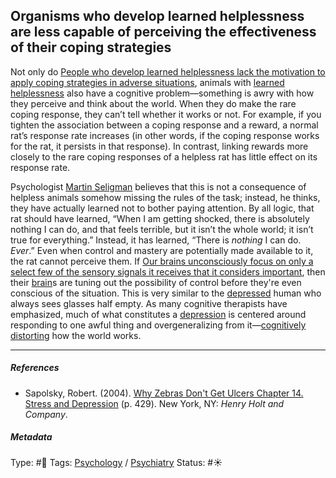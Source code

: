 ## Organisms who develop learned helplessness are less capable of perceiving the effectiveness of their coping strategies

Not only do [People who develop learned helplessness lack the motivation to apply coping strategies in adverse situations](People%20who%20develop%20learned%20helplessness%20lack%20the%20motivation%20to%20apply%20coping%20strategies%20in%20adverse%20situations.md), animals with [learned helplessness](Learned%20helplessness.md) also have a cognitive problem—something is awry with how they perceive and think about the world. When they do make the rare coping response, they can’t tell whether it works or not. For example, if you tighten the association between a coping response and a reward, a normal rat’s response rate increases (in other words, if the coping response works for the rat, it persists in that response). In contrast, linking rewards more closely to the rare coping responses of a helpless rat has little effect on its response rate.

Psychologist [Martin Seligman]() believes that this is not a consequence of helpless animals somehow missing the rules of the task; instead, he thinks, they have actually learned not to bother paying attention. By all logic, that rat should have learned, “When I am getting shocked, there is absolutely nothing I can do, and that feels terrible, but it isn’t the whole world; it isn’t true for everything.” Instead, it has learned, “There is *nothing* I can do. *Ever*.”  Even when control and mastery are potentially made available to it, the rat cannot perceive them. If [Our brains unconsciously focus on only a select few of the sensory signals it receives that it considers important](Our%20brains%20unconsciously%20focus%20on%20only%20a%20select%20few%20of%20the%20sensory%20signals%20it%20receives%20that%20it%20considers%20important.md), then their [brain](Brain.md)s are tuning out the possibility of control before they're even conscious of the situation. This is very similar to the [depressed](Depression.md) human who always sees glasses half empty. As many cognitive therapists have emphasized, much of what constitutes a [depression](Depression.md) is centered around responding to one awful thing and overgeneralizing from it—[cognitively distorting](Cognitive%20distortion.md) how the world works.

---

##### References

* Sapolsky, Robert. (2004). [Why Zebras Don't Get Ulcers Chapter 14. Stress and Depression](Why%20Zebras%20Don't%20Get%20Ulcers%20Chapter%2014.%20Stress%20and%20Depression.md) (p. 429). New York, NY: *Henry Holt and Company*.

##### Metadata

Type: #🔴 
Tags: [Psychology](Psychology.md) / [Psychiatry](Psychiatry.md)
Status: #☀️ 
